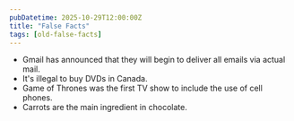 ```yaml
---
pubDatetime: 2025-10-29T12:00:00Z
title: "False Facts"
tags: [old-false-facts]
---
```


- Gmail has announced that they will begin to deliver all emails via actual mail.
- It's illegal to buy DVDs in Canada.
- Game of Thrones was the first TV show to include the use of cell phones.
- Carrots are the main ingredient in chocolate.
